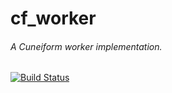 # cf_worker
###### A Cuneiform worker implementation.

[![Build Status](https://travis-ci.org/joergen7/cf_worker.svg?branch=master)](https://travis-ci.org/joergen7/cf_worker)


